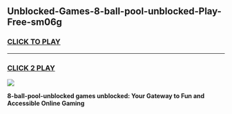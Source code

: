 
## Unblocked-Games-8-ball-pool-unblocked-Play-Free-sm06g
<h3>
<a href="https://premium76.site?title=8-ball-pool-unblocked&ref=21A">CLICK TO PLAY</a></h3>
<hr>

<h3>
<a href="https://premium76.site?title=8-ball-pool-unblocked&ref=21A">CLICK 2 PLAY</a>
  
</h3>

<a href="https://premium76.site?title=8-ball-pool-unblocked&ref=21A"><img src="https://clearcache.store/games.png"></a>


**8-ball-pool-unblocked games unblocked: Your Gateway to Fun and Accessible Online Gaming**
